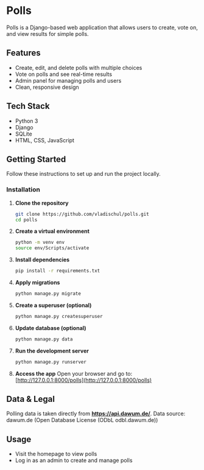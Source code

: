 # Polls

Polls is a Django-based web application that allows users to create, vote on, and view results for simple polls.

## Features

- Create, edit, and delete polls with multiple choices
- Vote on polls and see real-time results
- Admin panel for managing polls and users
- Clean, responsive design

## Tech Stack

- Python 3
- Django
- SQLite
- HTML, CSS, JavaScript

## Getting Started

Follow these instructions to set up and run the project locally.

### Installation

1. **Clone the repository**
   ```bash
   git clone https://github.com/vladischul/polls.git
   cd polls
   ```

2. **Create a virtual environment**
   ```bash
   python -m venv env
   source env/Scripts/activate
   ```

3. **Install dependencies**
   ```bash
   pip install -r requirements.txt
   ```

4. **Apply migrations**
   ```bash
   python manage.py migrate
   ```

5. **Create a superuser (optional)**
   ```bash
   python manage.py createsuperuser
   ```
6. **Update database (optional)**
   ```bash
   python manage.py data
   ```

7. **Run the development server**
   ```bash
   python manage.py runserver
   ```

8. **Access the app**
   Open your browser and go to: [http://127.0.0.1:8000/polls](http://127.0.0.1:8000/polls)

## Data & Legal
Polling data is taken directly from **https://api.dawum.de/**. 
Data source: dawum.de (Open Database License (ODbL odbl.dawum.de))

## Usage

- Visit the homepage to view polls
- Log in as an admin to create and manage polls

